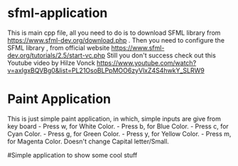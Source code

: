 # sfml-application

This is main cpp file, all you need to do is to download SFML library from https://www.sfml-dev.org/download.php .
Then you need to configure the SFML library , from  official website https://www.sfml-dev.org/tutorials/2.5/start-vc.php
Still you don't success check out this Youtube video by Hilze Vonck https://www.youtube.com/watch?v=axIgxBQVBg0&list=PL21OsoBLPpMOO6zyVlxZ4S4hwkY_SLRW9


# Paint Application 

This is just simple paint application, in which, simple inputs are give from key board
      - Press w, for White Color.
      - Press b, for Blue Color.
      - Press c, for Cyan Color.
      - Press g, for Green Color.
      - Press y, for Yellow Color.
      - Press m, for Magenta Color.
  Doesn't change Capital letter/Small.
  
#Simple application to show some cool stuff
